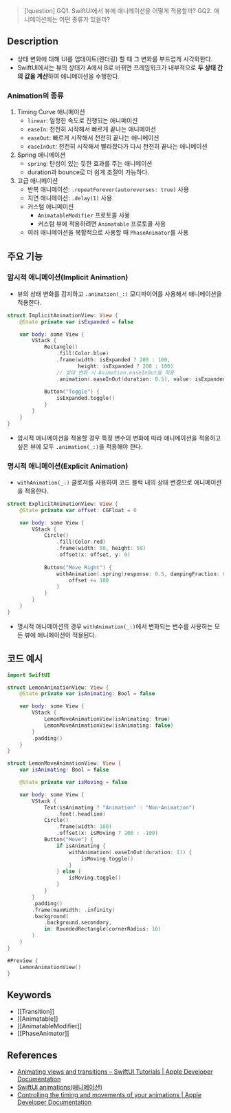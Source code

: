 >[!question]
>GQ1. SwiftUI에서 뷰에 애니메이션을 어떻게 적용할까?
>GQ2. 애니메이션에는 어떤 종류가 있을까?

## Description

- 상태 변화에 대해 UI를 업데이트(렌더링) 할 때 그 변화를 부드럽게 시각화한다.
- SwiftUI에서는 뷰의 상태가 A에서 B로 바뀌면 프레임워크가 내부적으로 **두 상태 간의 값을 계산**하여 애니메이션을 수행한다.

### Animation의 종류

1. Timing Curve 애니메이션
	- `linear`: 일정한 속도로 진행되는 애니메이션
	- `easeIn`: 천천히 시작해서 빠르게 끝나는 애니메이션
	- `easeOut`: 빠르게 시작해서 천천히 끝나는 애니메이션
	- `easeInOut`: 천천히 시작해서 빨라졌다가 다시 천천히 끝나는 애니메이션
2. Spring 애니메이션
	- `spring`: 탄성이 있는 듯한 효과를 주는 애니메이션
	- duration과 bounce로 더 쉽게 조절이 가능하다.
3. 고급 애니메이션
	- 반복 애니메이션: `.repeatForever(autoreverses: true)` 사용
	- 지연 애니메이션: `.delay(1)` 사용
	- 커스텀 애니메이션
		- `AnimatableModifier` 프로토콜 사용
		- 커스텀 뷰에 적용하려면 `Animatable` 프로토콜 사용
	- 여러 애니메이션을 복합적으로 사용할 때 `PhaseAnimator`를 사용

## 주요 기능

### 암시적 애니메이션(Implicit Animation)

- 뷰의 상태 변화를 감지하고 `.animation(_:)` 모디파이어를 사용해서 애니메이션을 적용한다.

```Swift
struct ImplicitAnimationView: View {
    @State private var isExpanded = false

    var body: some View {
        VStack {
            Rectangle()
                .fill(Color.blue)
                .frame(width: isExpanded ? 200 : 100,
                       height: isExpanded ? 200 : 100)
                // 상태 변화 시 Animation.easeInOut을 적용
                .animation(.easeInOut(duration: 0.5), value: isExpanded)
            
            Button("Toggle") {
                isExpanded.toggle()
            }
        }
    }
}
```

- 암시적 애니메이션을 적용할 경우 특정 변수의 변화에 따라 애니메이션을 적용하고 싶은 뷰에 모두 `.animation(_:)`을 적용해야 한다.

### 명시적 애니메이션(Explicit Animation)

- `withAnimation(_:)` 클로저를 사용하여 코드 블럭 내의 상태 변경으로 애니메이션을 적용한다.

```Swift
struct ExplicitAnimationView: View {
    @State private var offset: CGFloat = 0

    var body: some View {
        VStack {
            Circle()
                .fill(Color.red)
                .frame(width: 50, height: 50)
                .offset(x: offset, y: 0)
            
            Button("Move Right") {
                withAnimation(.spring(response: 0.5, dampingFraction: 0.6)) {
                    offset += 100
                }
            }
        }
    }
}
```

- 명시적 애니메이션의 경우 `withAnimation(_:)`에서 변화되는 변수를 사용하는 모든 뷰에 애니메이션이 적용된다.

## 코드 예시

```Swift
import SwiftUI

struct LemonAnimationView: View {
    @State private var isAnimating: Bool = false

    var body: some View {
        VStack {
            LemonMoveAnimationView(isAnimating: true)
            LemonMoveAnimationView(isAnimating: false)
        }
        .padding()
    }
}

struct LemonMoveAnimationView: View {
    var isAnimating: Bool = false

    @State private var isMoving = false

    var body: some View {
        VStack {
            Text(isAnimating ? "Animation" : "Non-Animation")
                .font(.headline)
            Circle()
                .frame(width: 100)
                .offset(x: isMoving ? 100 : -100)
            Button("Move") {
                if isAnimating {
                    withAnimation(.easeInOut(duration: 1)) {
                        isMoving.toggle()
                    }
                } else {
                    isMoving.toggle()
                }
            }
        }
        .padding()
        .frame(maxWidth: .infinity)
        .background(
            .background.secondary,
            in: RoundedRectangle(cornerRadius: 16)
        )
    }
}

#Preview {
    LemonAnimationView()
}
```

## Keywords

- [[Transition]]
- [[Animatable]]
- [[AnimatableModifier]]
- [[PhaseAnimator]]

## References

- [Animating views and transitions – SwiftUI Tutorials | Apple Developer Documentation](https://developer.apple.com/tutorials/swiftui/animating-views-and-transitions)
- [SwiftUI animations(애니메이션)](https://declan.tistory.com/33)
- [Controlling the timing and movements of your animations | Apple Developer Documentation](https://developer.apple.com/documentation/swiftui/controlling-the-timing-and-movements-of-your-animations)
